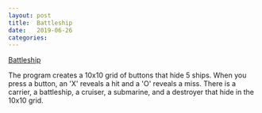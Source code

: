 ```yaml
---
layout: post
title:  Battleship
date:   2019-06-26
categories:
---
```

[Battleship](https://github.com/ShaneBeuerman/Battleship)

The program creates a 10x10 grid of buttons that hide 5 ships. When you press a button, an 'X' reveals a hit and a 'O' reveals a miss. There is a carrier, a battleship, a cruiser, a submarine, and a destroyer that hide in the 10x10 grid.